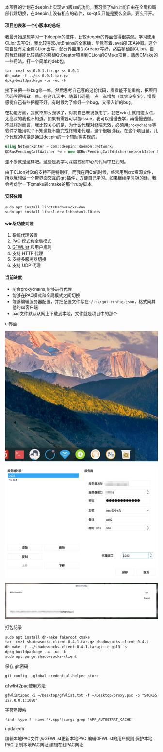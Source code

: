 本项目的计划在deepin上实现win版ss的功能。我习惯了win上能自由在全局和局部代理切换，在deepin上没有相应的软件，ss-qt５只能是要么全局，要么不开。

#### 项目初衷和一个小版本的总结

我最开始是想学习一下deepin的控件，比较deepin的界面做得很美观。学习使用CLion去写Qt，我比较喜欢JetBrains的全家桶，毕竟有着Java的IDEA神器。这个项目没有完全用CLion去写，部分界面用QtCreator写好，然后移植到CLion，目前我已经能比较熟练的移植QtCreator项目到CLion的CMake项目。熟悉CMake的一些用法。打一个简单的deb包。

```shell
tar -cvzf ss-0.0.1.tar.gz ss-0.0.1
dh_make -f ../ss-0.0.1.tar.gz
dpkg-buildpackage -us -uc -b
```

接下来把一些bug修一修，然后思考自己写的这份代码，看看能不能重构，把项目代码写得精致一些。在这几天中，随着代码量一点一点增加（其实没多少），慢慢感觉自己有些把握不好，有时候为了修好一个bug，又带入新的bug。

在功能方面，我就不那么强求了，对我自己来说够用了，我在ｗin上就用这么点，太高深的我也不知道。如果有需要可以提issue，我可以慢慢去学，再慢慢去做。不过相对而言，我比较关心的是，为什么代理对终端无效，必须用`proxychains`等软件才能用呢？不知道能不能完成终端走代理，这个很吸引我。在这个项目里，几个代理的切换是通过deepin的一个辅助类实现的。

```c++
using NetworkInter = com::deepin::daemon::Network;
QDBusPendingCallWatcher *w = new QDBusPendingCallWatcher(networkInter.SetProxyMethod(proxyMethod), this);
```

差不多就是这样吧。这些是我学习深度控制中心的代码中找到的。

由于CLion对Qt的支持不是特别好，而我在用Qt的时候，经常用到qrc资源文件，所以我想做一个带界面交互的qrc插件，方便自己学习。如果继续学习Qt的话，我会考虑学一下qmake转cmake的那个ruby脚本。

#### 安装依赖

```shell
sudo apt install libqtshadowsocks-dev
sudo apt install libssl-dev libbotan1.10-dev
```
#### win版功能对照

1. 系统代理设置
2. PAC 模式和全局模式
3. [GFWList](https://github.com/gfwlist/gfwlist) 和用户规则
4. 支持 HTTP 代理
5. 支持多服务器切换
6. 支持 UDP 代理

#### 当前进度

- 配合proxychains,能够进行代理
- 能够在PAC模式和全局模式之间切换
- 能够编辑服务器配置，并把配置文件写在`~/.ss/gui-config.json`，格式同其他的ss客户端
- pac文件默认从网上下载到本地，文件就是项目中的那个

ui界面

![ui界面](images/ui.gif)


![编辑服务器配置](images/editServer.png)

![editOnlinPacUrl.png](images/editOnlinPacUrl.png)

打包记录

```shell
sudo apt install dh-make fakeroot cmake
tar -cvzf shadowsocks-client-0.4.1.tar.gz shadowsocks-client-0.4.1
dh_make -f ../shadowsocks-client-0.4.1.tar.gz -c gpl3 -s
dpkg-buildpackage -us -uc -b
sudo apt purge shadowsocks-client
```
保存 git密码
```
git config --global credential.helper store
```
gfwlist2pac使用方法
```shell
gfwlist2pac -i ~/Desktop/gfwlist.txt -f ~/Desktop/proxy.pac -p "SOCKS5 127.0.0.1:1080"
```

字符串搜索

```shell
find -type f -name '*.cpp'|xargs grep 'APP_AUTOSTART_CACHE'
```

updatedb

编辑本地PAC文件
从GFWList更新本地PAC
编辑GFWList的用户规则
保护本地PAC
复制本地PAC网址
编辑在线PAC网址
​     

